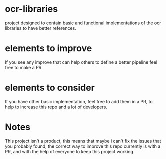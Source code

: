 # ocr-libraries
project designed to contain basic and functional implementations of the ocr libraries to have better references. 

# elements to improve
If you see any improve that can help others to define a better pipeline feel free to make a PR.

# elements to consider
If you have other basic implementation, feel free to add them in a PR, to help to increase this repo and a lot of developers.

# Notes
This project isn't a product, this means that maybe i can't fix the issues that you probably found, the correct way to improve this repo currently is with a PR, and with the help of everyone to keep this project working.


